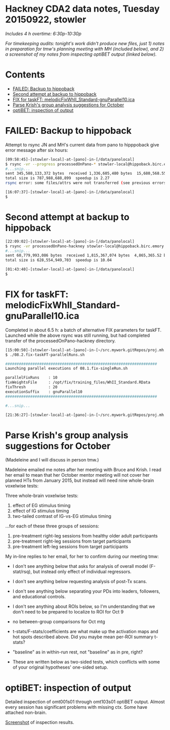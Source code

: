 # Hackney CDA2 data notes, Tuesday 20150922, stowler

_Includes 4 h overtime: 6:30p-10:30p_

_For timekeeping audits: tonight's work didn't produce new files, just 1) notes in preparation for tmw's planning meeting with MH (included below), and 2) a screenshot of my notes from inspecting optiBET output (linked below)._


Contents
=================

  * [FAILED: Backup to hippoback](#failed-backup-to-hippoback)
  * [Second attempt at backup to hippoback](#second-attempt-at-backup-to-hippoback)
  * [FIX for taskFT: melodicFixWhII_Standard-gnuParallel10.ica](#fix-for-taskft-melodicfixwhii_standard-gnuparallel10ica)
  * [Parse Krish's group analysis suggestions for October](#parse-krishs-group-analysis-suggestions-for-october)
  * [optiBET: inspection of output](#optibet-inspection-of-output)

# FAILED: Backup to hippoback

Attempt to rsync JN and MH's current data from pano to hipppoback give error message after six hours:

```bash
[09:58:45]-[stowler-local]-at-[pano]-in-[/data/panolocal]
$ rsync -vr --progress processedOnPano-* stowler-local@hippoback.birc.emory.edu:/data/backup/Atlanta/stowlerWIP/sharedReadOnly/
#...snip...
sent 345,588,133,372 bytes  received 1,336,605,480 bytes  15,680,568.55 bytes/sec
total size is 787,988,688,899  speedup is 2.27
rsync error: some files/attrs were not transferred (see previous errors) (code 23) at main.c(1183) [sender=3.1.0]

[16:07:37]-[stowler-local]-at-[pano]-in-[/data/panolocal]
$
```

# Second attempt at backup to hippoback

```bash
[22:09:02]-[stowler-local]-at-[pano]-in-[/data/panolocal]
$ rsync -vr processedOnPano-hackney stowler-local@hippoback.birc.emory.edu:/data/backup/Atlanta/stowlerWIP/sharedReadOnly/
#...snip...
sent 60,779,993,086 bytes  received 1,815,367,074 bytes  4,865,365.52 bytes/sec
total size is 628,554,949,703  speedup is 10.04

[01:43:40]-[stowler-local]-at-[pano]-in-[/data/panolocal]
$
```


# FIX for taskFT: melodicFixWhII_Standard-gnuParallel10.ica

Completed in about 6.5 h: a batch of alternative FIX parameters for taskFT. Launched while the above rsync was still running, but had completed transfer of the processedOnPano-hackney directory.

```bash
[15:00:50]-[stowler-local]-at-[pano]-in-[~/src.mywork.gitRepos/proj.mh.cda2] on master
$ ./08.2.fix-taskFT-parallelRuns.sh

###################################################################
Launching parallel executions of 08.1.fix-singleRun.sh

parallelFixRuns    : 10
fixWeightsFile     : /opt/fix/training_files/WhII_Standard.RData
fixThresh          : 20
executionSuffix    : gnuParallel10
###################################################################

#...snip...

[21:36:27]-[stowler-local]-at-[pano]-in-[~/src.mywork.gitRepos/proj.mh.cda2] on master
```

# Parse Krish's group analysis suggestions for October

(Madeleine and I will discuss in person tmw.)

Madeleine emailed me notes after her meeting with Bruce and Krish. I read her email to mean that her October mentor meeting will not cover her planned HTs from January 2015, but instead will need nine whole-brain voxelwise tests:

Three whole-brain voxelwise tests:
1. effect of EG stimulus timing
2. effect of IG stimulus timing
3. two-tailed contrast of IG-vs-EG stimulus timing

...for each of these three groups of sessions:
1. pre-treatment right-leg sessions from healthy older adult participants
2. pre-treatment right-leg sessions from target participants
3. pre-treatment left-leg  sessions from target participants




My in-line replies to her email, for her to confirm during our meeting tmw:

- I don't see anything below that asks for analysis of overall model (F-stat/rsq), but instead only effect of individual regressors.

- I don't see anything below requesting analysis of post-Tx scans.

- I don't see anything below separating your PDs into leaders, followers, and educational controls.

- I don't see anything about ROIs below, so I'm understanding that we don't need to be prepared to localize to ROI for Oct 9

- no between-group comparisons for Oct mtg

- t-stats/F-stats/coefficients are what make up the activation maps and hot spots described above. Did you maybe mean per-ROI summary t-stats?

-  "baseline" as in within-run rest, not "baseline" as in pre, right?

- These are written below as two-sided tests, which conflicts with some of your original hypotheses' one-sided setup.



# optiBET: inspection of output

Detailed inspection of omt001s01 through omt103s01 optiBET output. Almost every session has significant problems with missing ctx. Some have attached non-brain.

[Screenshot](https://github.com/CVNRneuroimaging/proj.mh.cda2/blob/master/notes/screenshots/20150922-inspection-optiBET.png) of inspection results.
